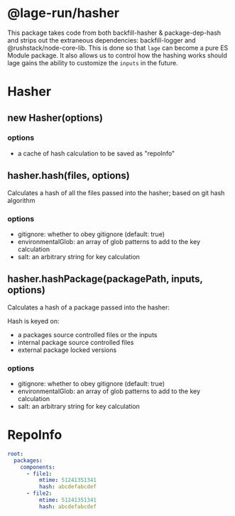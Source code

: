 # @lage-run/hasher

This package takes code from both backfill-hasher & package-dep-hash and strips out the extraneous dependencies: backfill-logger and @rushstack/node-core-lib. This is done so that `lage` can become a pure ES Module package. It also allows us to control how the hashing works should lage gains the ability to customize the `inputs` in the future.

# Hasher

## new Hasher(options)

### options

- a cache of hash calculation to be saved as "repoInfo"

## hasher.hash(files, options)

Calculates a hash of all the files passed into the hasher; based on git hash algorithm

### options

- gitignore: whether to obey gitignore (default: true)
- environmentalGlob: an array of glob patterns to add to the key calculation
- salt: an arbitrary string for key calculation

## hasher.hashPackage(packagePath, inputs, options)

Calculates a hash of a package passed into the hasher:

Hash is keyed on:

- a packages source controlled files or the inputs
- internal package source controlled files
- external package locked versions

### options

- gitignore: whether to obey gitignore (default: true)
- environmentalGlob: an array of glob patterns to add to the key calculation
- salt: an arbitrary string for key calculation

# RepoInfo

```yaml
root:
  packages:
    components:
      - file1:
          mtime: 51241351341
          hash: abcdefabcdef
      - file2:
          mtime: 51241351341
          hash: abcdefabcdef
```